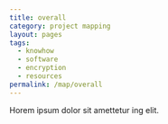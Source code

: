 ```yaml
---
title: overall
category: project mapping
layout: pages
tags:
  - knowhow
  - software
  - encryption
  - resources
permalink: /map/overall
---
```

Horem ipsum dolor sit amettetur ing elit. 
